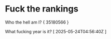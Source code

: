 # Fuck the rankings

Who the hell am I?
{ 35180566 }

What fucking year is it?
[ 2025-05-24T04:56:40Z ]
